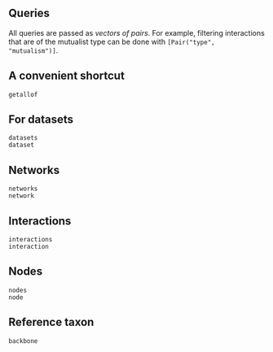 ## Queries

All queries are passed as *vectors of pairs*. For example, filtering
interactions that are of the mutualist type can be done with `[Pair("type",
"mutualism")]`.

## A convenient shortcut

```@docs
getallof
```

## For datasets

```@docs
datasets
dataset
```

## Networks

```@docs
networks
network
```

## Interactions

```@docs
interactions
interaction
```

## Nodes

```@docs
nodes
node
```

## Reference taxon

```@docs
backbone
```
